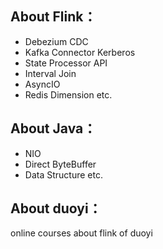 ## About Flink：
- Debezium CDC
- Kafka Connector Kerberos
- State Processor API
- Interval Join
- AsyncIO
- Redis Dimension
etc.

## About Java：
- NIO
- Direct ByteBuffer
- Data Structure
etc.

## About duoyi：
online courses about flink of duoyi
